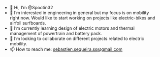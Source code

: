 - 👋 Hi, I’m @Spootin32
- 👀 I’m interested in engineering in general but my focus is on mobility right now. Would like to start working on projects like electric-bikes and airfoil surfboards.
- 🌱 I’m currently learning design of electric motors and thermal management of powertrain and battery pack.
- 💞️ I’m looking to collaborate on different projects related to electric mobility.
- 📫 How to reach me: sebastien.sequeira.ss@gmail.com
